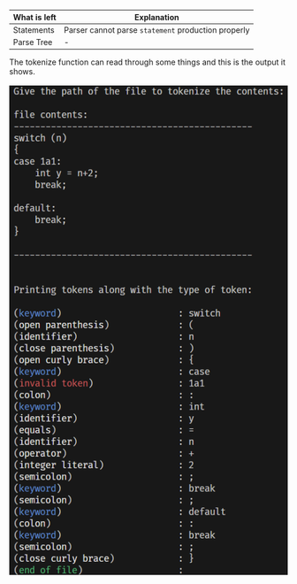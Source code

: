 
|What is left | Explanation |
|-|-|
|Statements | Parser cannot parse `statement` production properly |
|Parse Tree | - |

The tokenize function can read through some things and this is the output it shows.
<br>
<br>
<img src="images/coloredTokenType.png"></img>